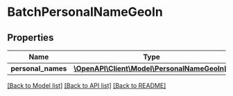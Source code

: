 # BatchPersonalNameGeoIn

## Properties
Name | Type | Description | Notes
------------ | ------------- | ------------- | -------------
**personal_names** | [**\OpenAPI\Client\Model\PersonalNameGeoIn[]**](PersonalNameGeoIn.md) |  | [optional] 

[[Back to Model list]](../README.md#documentation-for-models) [[Back to API list]](../README.md#documentation-for-api-endpoints) [[Back to README]](../README.md)


